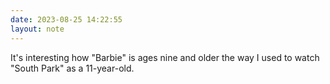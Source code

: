 ```yaml
---
date: 2023-08-25 14:22:55
layout: note
---
```

It's interesting how "Barbie" is ages nine and older the way I used to watch "South Park" as a 11-year-old.
